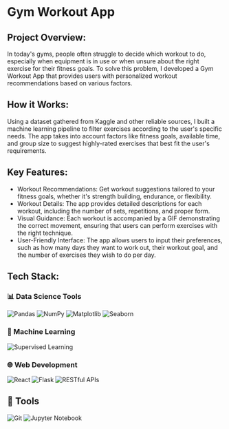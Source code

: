# Gym Workout App
## Project Overview:
In today's gyms, people often struggle to decide which workout to do, especially when equipment is in use or when unsure about the right exercise for their fitness goals. To solve this problem, I developed a Gym Workout App that provides users with personalized workout recommendations based on various factors.

## How it Works:
Using a dataset gathered from Kaggle and other reliable sources, I built a machine learning pipeline to filter exercises according to the user's specific needs. The app takes into account factors like fitness goals, available time, and group size to suggest highly-rated exercises that best fit the user's requirements.

## Key Features:

* Workout Recommendations: Get workout suggestions tailored to your fitness goals, whether it's strength building, endurance, or flexibility.
* Workout Details: The app provides detailed descriptions for each workout, including the number of sets, repetitions, and proper form.
* Visual Guidance: Each workout is accompanied by a GIF demonstrating the correct movement, ensuring that users can perform exercises with the right technique.
* User-Friendly Interface: The app allows users to input their preferences, such as how many days they want to work out, their workout goal, and the number of exercises they wish to do per day.

## Tech Stack:

### 📊 Data Science Tools
![Pandas](https://img.shields.io/badge/Pandas-150458?style=for-the-badge&logo=pandas&logoColor=white)
![NumPy](https://img.shields.io/badge/NumPy-013243?style=for-the-badge&logo=numpy&logoColor=white)
![Matplotlib](https://img.shields.io/badge/Matplotlib-3776AB?style=for-the-badge&logo=matplotlib&logoColor=white)
![Seaborn](https://img.shields.io/badge/Seaborn-3776AB?style=for-the-badge&logo=python&logoColor=white)

### 🤖 Machine Learning
![Supervised Learning](https://img.shields.io/badge/Supervised%20Learning-FF6F00?style=for-the-badge)

### 🌐 Web Development
![React](https://img.shields.io/badge/React-61DAFB?style=for-the-badge&logo=react&logoColor=black)
![Flask](https://img.shields.io/badge/Flask-000000?style=for-the-badge&logo=flask&logoColor=white)
![RESTful APIs](https://img.shields.io/badge/RESTful%20APIs-FF6F00?style=for-the-badge)

## 🔧 Tools
![Git](https://img.shields.io/badge/Git-F05032?style=for-the-badge&logo=git&logoColor=white)
![Jupyter Notebook](https://img.shields.io/badge/Jupyter-Notebook-F37626?style=for-the-badge&logo=jupyter&logoColor=white)
